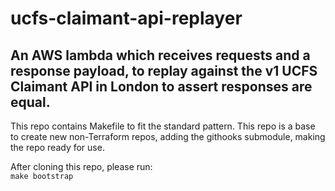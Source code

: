 # ucfs-claimant-api-replayer

## An AWS lambda which receives requests and a response payload, to replay against the v1 UCFS Claimant API in London to assert responses are equal.

This repo contains Makefile to fit the standard pattern.
This repo is a base to create new non-Terraform repos, adding the githooks submodule, making the repo ready for use.

After cloning this repo, please run:  
`make bootstrap`
